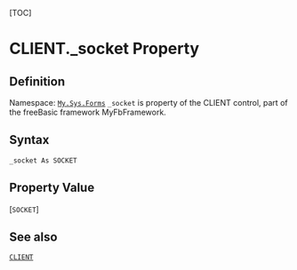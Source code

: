 [TOC]
# CLIENT._socket Property

## Definition
Namespace: [`My.Sys.Forms`](My.Sys.Forms.md)
`_socket` is property of the CLIENT control, part of the freeBasic framework MyFbFramework.
## Syntax
```freeBasic
_socket As SOCKET
```
## Property Value
[`SOCKET`]
## See also
[`CLIENT`](CLIENT.md)
